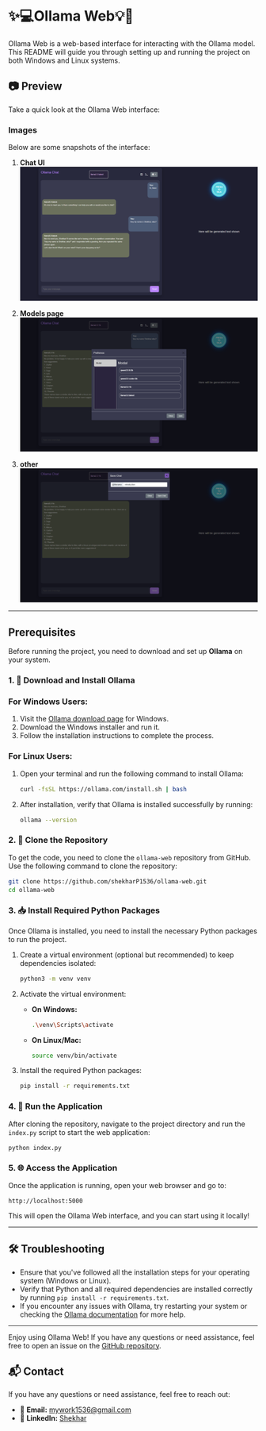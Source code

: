 #  ✨💻Ollama Web💡🤝

Ollama Web is a web-based interface for interacting with the Ollama model. This README will guide you through setting up and running the project on both Windows and Linux systems.
## 📷 Preview

Take a quick look at the Ollama Web interface:

### Images
Below are some snapshots of the interface:

1. **Chat UI**  
   ![Chat UI](others/imga.png)

2. **Models page**  
   ![Model Preview](others/imgb.png)

3. **other**  
   ![Settings Preview](others/imgc.png)

<!-- ### Demo Video
Watch a short video demo showcasing the main features of Ollama Web:  
[![Watch the Demo](others/imga.png)](others/demo.mp4)  
*(Click on the image to view the video.)* -->

---
## Prerequisites

Before running the project, you need to download and set up **Ollama** on your system.


### 1. 🔽 Download and Install Ollama

### For Windows Users:
1. Visit the [Ollama download page](https://ollama.com/download) for Windows.
2. Download the Windows installer and run it.
3. Follow the installation instructions to complete the process.

### For Linux Users:
1. Open your terminal and run the following command to install Ollama:

   ```bash
   curl -fsSL https://ollama.com/install.sh | bash
   ```

2. After installation, verify that Ollama is installed successfully by running:

   ```bash
   ollama --version
   ```


### 2. 🧷 Clone the Repository

To get the code, you need to clone the `ollama-web` repository from GitHub. Use the following command to clone the repository:

```bash
git clone https://github.com/shekharP1536/ollama-web.git
cd ollama-web
```
### 3. 📥 Install Required Python Packages

Once Ollama is installed, you need to install the necessary Python packages to run the project.

1. Create a virtual environment (optional but recommended) to keep dependencies isolated:

   ```bash
   python3 -m venv venv
   ```

2. Activate the virtual environment:

   - **On Windows:**
     ```bash
     .\venv\Scripts\activate
     ```

   - **On Linux/Mac:**
     ```bash
     source venv/bin/activate
     ```

3. Install the required Python packages:

   ```bash
   pip install -r requirements.txt
   ```

### 4. 🚀 Run the Application

After cloning the repository, navigate to the project directory and run the `index.py` script to start the web application:

```bash
python index.py
```

### 5. 🌐 Access the Application

Once the application is running, open your web browser and go to:

```
http://localhost:5000
```

This will open the Ollama Web interface, and you can start using it locally!

---

## 🛠️ Troubleshooting

- Ensure that you've followed all the installation steps for your operating system (Windows or Linux).
- Verify that Python and all required dependencies are installed correctly by running `pip install -r requirements.txt`.
- If you encounter any issues with Ollama, try restarting your system or checking the [Ollama documentation](https://ollama.com/docs) for more help.

---

Enjoy using Ollama Web! If you have any questions or need assistance, feel free to open an issue on the [GitHub repository](https://github.com/shekharP1536/ollama-web).

## 📬 Contact

If you have any questions or need assistance, feel free to reach out:

- 📧 **Email:** [mywork1536@gmail.com](mailto:mywork1536@gmail.com)
- 🔗 **LinkedIn:** [Shekhar](https://www.linkedin.com/in/chandrashekhar-pachlore/)
